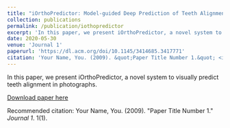 ```yaml
---
title: "iOrthoPredictor: Model-guided Deep Prediction of Teeth Alignment"
collection: publications
permalink: /publication/iothopredictor
excerpt: 'In this paper, we present iOrthoPredictor, a novel system to visually predict teeth alignment in photographs. '
date: 2020-05-30
venue: 'Journal 1'
paperurl: 'https://dl.acm.org/doi/10.1145/3414685.3417771'
citation: 'Your Name, You. (2009). &quot;Paper Title Number 1.&quot; <i>Journal 1</i>. 1(1).'
---
```

In this paper, we present iOrthoPredictor, a novel system to visually predict teeth alignment in photographs. 

[Download paper here](https://dl.acm.org/doi/10.1145/3414685.3417771)

Recommended citation: Your Name, You. (2009). "Paper Title Number 1." <i>Journal 1</i>. 1(1).